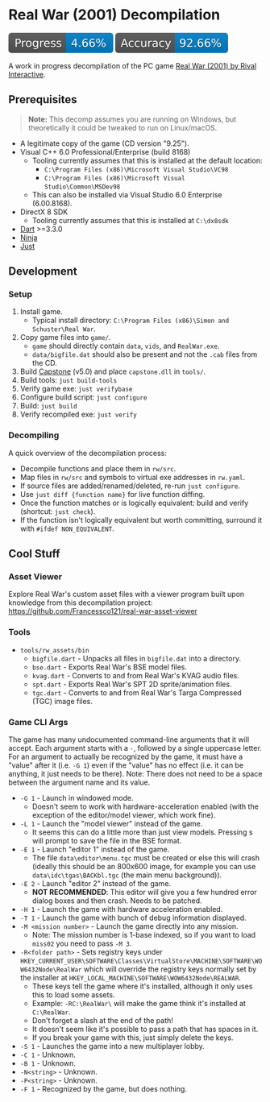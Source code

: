# Real War (2001) Decompilation
![](./docs/shields/coverage.svg) ![](./docs/shields/accuracy.svg)

A work in progress decompilation of the PC game [Real War (2001) by Rival Interactive](https://en.wikipedia.org/wiki/Real_War_(video_game)).

## Prerequisites
> **Note:** This decomp assumes you are running on Windows, but theoretically it could be tweaked to run on Linux/macOS.

- A legitimate copy of the game (CD version "9.25").
- Visual C++ 6.0 Professional/Enterprise (build 8168)
    - Tooling currently assumes that this is installed at the default location:
        - `C:\Program Files (x86)\Microsoft Visual Studio\VC98`
        - `C:\Program Files (x86)\Microsoft Visual Studio\Common\MSDev98`
    - This can also be installed via Visual Studio 6.0 Enterprise (6.00.8168).
- DirectX 8 SDK
    - Tooling currently assumes that this is installed at `C:\dx8sdk`
- [Dart](https://dart.dev/) >=3.3.0
- [Ninja](https://ninja-build.org/)
- [Just](https://just.systems/)

## Development

### Setup
1. Install game.
    - Typical install directory: `C:\Program Files (x86)\Simon and Schuster\Real War`.
2. Copy game files into `game/`.
    - `game` should directly contain `data`, `vids`, and `RealWar.exe`.
    - `data/bigfile.dat` should also be present and not the `.cab` files from the CD.
3. Build [Capstone](https://www.capstone-engine.org/) (v5.0) and place `capstone.dll` in `tools/`.
4. Build tools: `just build-tools`
5. Verify game exe: `just verifybase`
6. Configure build script: `just configure`
7. Build: `just build`
8. Verify recompiled exe: `just verify`

### Decompiling
A quick overview of the decompilation process:

- Decompile functions and place them in `rw/src`.
- Map files in `rw/src` and symbols to virtual exe addresses in `rw.yaml`.
- If source files are added/renamed/deleted, re-run `just configure`.
- Use `just diff {function name}` for live function diffing.
- Once the function matches or is logically equivalent: build and verify (shortcut: `just check`).
- If the function isn't logically equivalent but worth committing, surround it with `#ifdef NON_EQUIVALENT`.

## Cool Stuff

### Asset Viewer
Explore Real War's custom asset files with a viewer program built upon knowledge from this decompilation project: https://github.com/Francessco121/real-war-asset-viewer

### Tools
- `tools/rw_assets/bin`
    - `bigfile.dart` - Unpacks all files in `bigfile.dat` into a directory. 
    - `bse.dart` - Exports Real War's BSE model files. 
    - `kvag.dart` - Converts to and from Real War's KVAG audio files. 
    - `spt.dart` - Exports Real War's SPT 2D sprite/animation files.
    - `tgc.dart` - Converts to and from Real War's Targa Compressed (TGC) image files. 

### Game CLI Args
The game has many undocumented command-line arguments that it will accept. Each argument starts with a `-`, followed by a single uppercase letter. For an argument to actually be recognized by the game, it must have a "value" after it (i.e. `-G 1`) even if the "value" has no effect (i.e. it can be anything, it just needs to be there). Note: There does not need to be a space between the argument name and its value.
- `-G 1` - Launch in windowed mode.
    - Doesn't seem to work with hardware-acceleration enabled (with the exception of the editor/model viewer, which work fine).
- `-L 1` - Launch the "model viewer" instead of the game.
    - It seems this can do a little more than just view models. Pressing <kdb>s</kdb> will prompt to save the file in the BSE format.
- `-E 1` - Launch "editor 1" instead of the game.
    - The file `data\editor\menu.tgc` must be created or else this will crash (ideally this should be an 800x600 image, for example you can use `data\idc\tgas\BACKbl.tgc` (the main menu background)).
- `-E 2` - Launch "editor 2" instead of the game.
    - **NOT RECOMMENDED**: This editor will give you a few hundred error dialog boxes and then crash. Needs to be patched.
- `-H 1` - Launch the game with hardware acceleration enabled.
- `-T 1` - Launch the game with bunch of debug information displayed.
- `-M <mission number>` - Launch the game directly into any mission.
    - Note: The mission number is 1-base indexed, so if you want to load `miss02` you need to pass `-M 3`.
- `-R<folder path>` - Sets registry keys under `HKEY_CURRENT_USER\SOFTWARE\Classes\VirtualStore\MACHINE\SOFTWARE\WOW6432Node\RealWar` which will override the registry keys normally set by the installer at `HKEY_LOCAL_MACHINE\SOFTWARE\WOW6432Node\REALWAR`.
    - These keys tell the game where it's installed, although it only uses this to load some assets.
    - Example: `-RC:\RealWar\` will make the game think it's installed at `C:\RealWar`.
    - Don't forget a slash at the end of the path!
    - It doesn't seem like it's possible to pass a path that has spaces in it.
    - If you break your game with this, just simply delete the keys.
- `-S 1` - Launches the game into a new multiplayer lobby.
- `-C 1` - Unknown.
- `-B 1` - Unknown.
- `-N<string>` - Unknown.
- `-P<string>` - Unknown.
- `-F 1` - Recognized by the game, but does nothing.